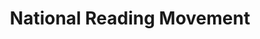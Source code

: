 ---
layout: homepage
title: National Reading Movement
description: Read More, Read Widely, Read Together
permalink: /
notification: 
sections:
    - hero:
        title: 
        subtitle: 
        background: /images/RF_WebsiteHeader.png
        url: /readfest/main
        button: 
        key_highlights:
            - title: About Us
              description: Read More, Read Widely, Read Together. Find out more.
              url: /about-us/about-national-reading-movement/
            - title: NLB Mobile app
              description: Read on-the-go! Find out more.
              url: https://mobileapp.nlb.gov.sg/
            - title: Book Clubs
              description: Keen to share your thoughts about the books you have read? Why not join a book club? Find out more.
              url: /initiatives/book-clubs/
    - infopic:
        title: Read@Work
        subtitle: Highlights
        description: Find out how you can incorporate reading habits in the workplace
        button: Learn More
        url: /read-at-work/
        image: /images/readwork.jpg
        alt: Read@Work
    - infopic:
        title: Book Recommendations, Reviews and More!
        subtitle: Highlights
        description: Make reading part of your lifestyle. Explore featured titles and author thoughts and more!
        button: Explore
        url: https://go.gov.sg/nlb-nrmmedium
        image: /images/nrm_pl.jpg
        alt: Explore reads and more
    
---
